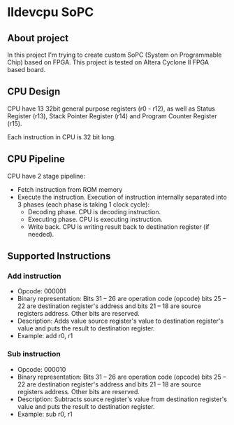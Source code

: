 # lldevcpu SoPC

## About project

In this project I'm trying to create custom SoPC (System on Programmable Chip) based on FPGA. This project is tested on Altera Cyclone II 
FPGA based board.

## CPU Design

CPU have 13 32bit general purpose registers (r0 - r12), as well as Status Register (r13), Stack Pointer Register (r14) and Program Counter Register (r15).

Each instruction in CPU is 32 bit long.

## CPU Pipeline

CPU have 2 stage pipeline:
- Fetch instruction from ROM memory
- Execute the instruction. Execution of instruction internally separated into 3 phases (each phase is taking 1 clock cycle):
	- Decoding phase. CPU is decoding instruction.
	- Executing phase. CPU is executing instruction. 
	- Write back. CPU is writing result back to destination register (if needed).

## Supported Instructions

### Add instruction

- Opcode: 000001
- Binary representation: Bits 31 – 26 are operation code (opcode) bits 25 – 22 are destination register's address and bits 21 – 18 are source registers address. Other bits are reserved.
- Description: Adds value source register's value to destination register's value and puts the result to destination register.
- Example: add r0, r1

### Sub instruction

- Opcode: 000010
- Binary representation: Bits 31 – 26 are operation code (opcode) bits 25 – 22 are destination register's address and bits 21 – 18 are source registers address. Other bits are reserved.
- Description: Subtracts source register's value from destination register's value and puts the result to destination register.
- Example: sub r0, r1
